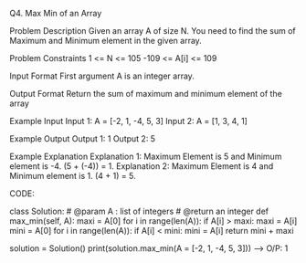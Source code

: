 Q4. Max Min of an Array

Problem Description
Given an array A of size N. You need to find the sum of Maximum and Minimum element in the given array.

Problem Constraints
1 <= N <= 105
-109 <= A[i] <= 109

Input Format
First argument A is an integer array.

Output Format
Return the sum of maximum and minimum element of the array

Example Input
Input 1:
A = [-2, 1, -4, 5, 3]
Input 2:
A = [1, 3, 4, 1]

Example Output
Output 1:
1
Output 2:
5

Example Explanation
Explanation 1:
Maximum Element is 5 and Minimum element is -4. (5 + (-4)) = 1. 
Explanation 2:
Maximum Element is 4 and Minimum element is 1. (4 + 1) = 5.


CODE:

class Solution:
    # @param A : list of integers
    # @return an integer
    def max_min(self, A):
        maxi = A[0]
        for i in range(len(A)):
            if A[i] > maxi:
                maxi = A[i]
        mini = A[0]
        for i in range(len(A)):
            if A[i] < mini:
                mini = A[i]
        return mini + maxi


solution = Solution()
print(solution.max_min(A = [-2, 1, -4, 5, 3]))  -->  O/P: 1
